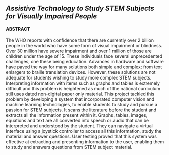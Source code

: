 ## _Assistive Technology to Study STEM Subjects for Visually Impaired People_

#### ABSTRACT

The WHO reports with confidence that there are currently over 2 billion people in the world who have some form of visual impairment or blindness. Over 30 million have severe impairment and over 1 million of those are children under the age of 15. These individuals face several unprecedented challenges, one these being education. Advances in hardware and software have paved the way for many solutions both simple and complex; from text enlargers to braille translation devices. However, these solutions are not adequate for students wishing to study more complex STEM subjects. Interpreting information with items such as graphs and tables is extremely difficult and this problem is heightened as much of the national curriculum still uses dated non-digital paper only material. This project tackled this problem by developing a system that incorporated computer vision and machine learning technologies, to enable students to study and pursue a passion for STEM subjects. It scans the literature before the student and extracts all the information present within it. Graphs, tables, images, equations and text are all converted into speech or audio that can be interpreted and understood by the student. They can navigate a virtual interface using a joystick controller to access all this information, study the material and answer questions. User testing proved that this system was effective at extracting and presenting information to the user, enabling them to study and answers questions from STEM subject material.